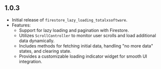 ## 1.0.3

- Initial release of `firestore_lazy_loading_totalxsoftware`.
- Features:
  - Support for lazy loading and pagination with Firestore.
  - Utilizes `ScrollController` to monitor user scrolls and load additional data dynamically.
  - Includes methods for fetching initial data, handling "no more data" states, and clearing state.
  - Provides a customizable loading indicator widget for smooth UI integration.
